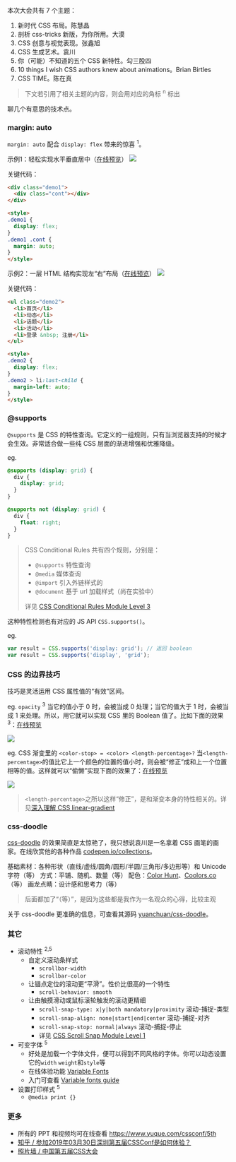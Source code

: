 本次大会共有 7 个主题：

1. 新时代 CSS 布局。陈慧晶
2. 剖析 css-tricks 新版，为你所用。大漠
3. CSS 创意与视觉表现。张鑫旭
4. CSS 生成艺术。袁川
5. 你（可能）不知道的五个 CSS 新特性。勾三股四
6. 10 things I wish CSS authors knew about animations。Brian Birtles
7. CSS TIME。陈在真

> 下文若引用了相关主题的内容，则会用对应的角标 <sup>n</sup> 标出

聊几个有意思的技术点。

### margin: auto

`margin: auto` 配合 `display: flex` 带来的惊喜 <sup>1</sup>。

示例1：轻松实现水平垂直居中（[在线预览](https://codepen.io/anjia/pen/zXKvxZ)）
![](https://p4.ssl.qhimg.com/t0120c5825b1ed68b37.png)

关键代码：
```html
<div class="demo1">
  <div class="cont"></div>
</div>

<style>
.demo1 {
  display: flex;
}
.demo1 .cont {
  margin: auto;
}
</style>
```


示例2：一层 HTML 结构实现左“右”布局（[在线预览](https://codepen.io/anjia/pen/zXKvxZ)）
![](https://p3.ssl.qhimg.com/t01c1cf521f6995cf66.png)

关键代码：
```html
<ul class="demo2">
  <li>首页</li>
  <li>动态</li>
  <li>话题</li>
  <li>活动</li>
  <li>登录 &nbsp; 注册</li>
</ul>

<style>
.demo2 {
  display: flex;
}
.demo2 > li:last-child {
  margin-left: auto;
}
</style>
```

### @supports
`@supports` 是 CSS 的特性查询。它定义的一组规则，只有当浏览器支持的时候才会生效。非常适合做一些纯 CSS 层面的渐进增强和优雅降级。

eg.
```css
@supports (display: grid) {
  div {
    display: grid;
  }
}

@supports not (display: grid) {
  div {
    float: right;
  }
}
```

> CSS Conditional Rules 共有四个规则，分别是：
> - `@supports` 特性查询
> - `@media` 媒体查询
> - `@import` 引入外链样式的
> - `@document` 基于 url 加载样式（尚在实验中）
> 
> 详见 [CSS Conditional Rules Module Level 3](https://drafts.csswg.org/css-conditional-3/)


这种特性检测也有对应的 JS API `CSS.supports()`。

eg.
```js
var result = CSS.supports('display: grid'); // 返回 boolean
var result = CSS.supports('display', 'grid'); 
```

### CSS 的边界技巧

技巧是灵活运用 CSS 属性值的“有效”区间。

eg. `opacity` <sup>3</sup>
当它的值小于 0 时，会被当成 0 处理；当它的值大于 1 时，会被当成 1 来处理。所以，用它就可以实现 CSS 里的 Boolean 值了。比如下面的效果 <sup>3</sup>：[在线预览](https://www.zhangxinxu.com/study/201903/css-idea/animation-pie.php)

![](https://p4.ssl.qhimg.com/t0190178d1ef0e22bc1.jpg)


eg. CSS 渐变里的 `<color-stop> = <color> <length-percentage>?`
当`<length-percentage>`的值比它上一个颜色的位置的值小时，则会被“修正”成和上一个位置相等的值。这样就可以“偷懒”实现下面的效果了：[在线预览](https://codepen.io/anjia/pen/vMxKxJ)

![](https://p4.ssl.qhimg.com/t01b17bee4b1c8b911b.png)

> `<length-percentage>`之所以这样“修正”，是和渐变本身的特性相关的。详见[深入理解 CSS linear-gradient](https://mp.weixin.qq.com/s/Ot0tqtPUiqjX0mrOWhXAEg)


### css-doodle

[css-doodle](https://css-doodle.com/) 的效果简直是太惊艳了，我只想说袁川是一名拿着 CSS 画笔的画家。在线欣赏他的各种作品 [codepen.io/collections](https://codepen.io/yuanchuan/collections/popular/)。

基础素材：各种形状（直线/虚线/圆角/圆形/半圆/三角形/多边形等）和 Unicode 字符（等）
方式：平铺、随机、数量（等）
配色：[Color Hunt](https://colorhunt.co/)、[Coolors.co](https://coolors.co/)（等）
画龙点睛：设计感和思考力（等）

> 后面都加了“（等）”，是因为这些都是我作为一名观众的心得，比较主观

关于 css-doodle 更准确的信息，可查看其源码 [yuanchuan/css-doodle](https://github.com/css-doodle/css-doodle)。


### 其它
- 滚动特性 <sup>2,5</sup>
  - 自定义滚动条样式
    - `scrollbar-width`
    - `scrollbar-color`
  - 让锚点定位的滚动更“平滑”。性价比很高的一个特性
    - `scroll-behavior: smooth`
  - 让由触摸滑动或鼠标滚轮触发的滚动更精细
    - `scroll-snap-type: x|y|both mandatory|proximity` 滚动-捕捉-类型
    - `scroll-snap-align: none|start|end|center` 滚动-捕捉-对齐
    - `scroll-snap-stop: normal|always` 滚动-捕捉-停止
    - 详见 [CSS Scroll Snap Module Level 1](https://drafts.csswg.org/css-scroll-snap-1/)
- 可变字体 <sup>5</sup>
  - 好处是加载一个字体文件，便可以得到不同风格的字体。你可以动态设置它的`width` `weight`和`style`等
  - 在线体验功能 [Variable Fonts](https://v-fonts.com/)
  - 入门可查看 [Variable fonts guide](https://developer.mozilla.org/en-US/docs/Web/CSS/CSS_Fonts/Variable_Fonts_Guide)
- 设置打印样式 <sup>5</sup>
  - `@media print {}`


### 更多

- 所有的 PPT 和视频均可在线查看 https://www.yuque.com/cssconf/5th
- [知乎 / 参加2019年03月30日深圳第五届CSSConf是如何体验？](https://www.zhihu.com/question/318056547/answer/636586391)
- [照片墙 / 中国第五届CSS大会](http://s.taopaipai.com/v3/indexpc.html?id=9077)
